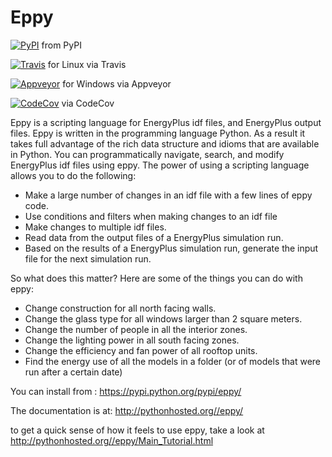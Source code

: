 Eppy
====
[![PyPI](https://img.shields.io/pypi/dm/eppy.svg)](https://pypi.python.org/pypi/eppy)
 from PyPI

[![Travis](https://img.shields.io/travis/jamiebull1/eppy/i70_continuous_integration.svg)](https://travis-ci.org/jamiebull1/eppy)
 for Linux via Travis

[![Appveyor](https://img.shields.io/appveyor/ci/jamiebull1/eppy/i70_continuous_integration.svg)](https://ci.appveyor.com/api/projects/status/github/jamiebull1/eppy)
 for Windows via Appveyor

[![CodeCov](https://img.shields.io/codecov/c/github/jamiebull1/eppy/i70_continuous_integration.svg)](https://codecov.io/github/jamiebull1/eppy)
 via CodeCov

Eppy is a scripting language for EnergyPlus idf files, and EnergyPlus output files. Eppy is written in the programming language Python. As a result it takes full advantage of the rich data structure and idioms that are available in Python. You can programmatically navigate, search, and modify EnergyPlus idf files using eppy. The power of using a scripting language allows you to do the following:

- Make a large number of changes in an idf file with a few lines of eppy code.
- Use conditions and filters when making changes to an idf file
- Make changes to multiple idf files.
- Read data from the output files of a EnergyPlus simulation run.
- Based on the results of a EnergyPlus simulation run, generate the input file for the next simulation run.

So what does this matter? 
Here are some of the things you can do with eppy:


- Change construction for all north facing walls.
- Change the glass type for all windows larger than 2 square meters.
- Change the number of people in all the interior zones.
- Change the lighting power in all south facing zones.
- Change the efficiency and fan power of all rooftop units.
- Find the energy use of all the models in a folder (or of models that were run after a certain date)

You can install from :
<https://pypi.python.org/pypi/eppy/>

The documentation is at:
<http://pythonhosted.org//eppy/>

to get a quick sense of how it feels to use eppy, take a look at
<http://pythonhosted.org//eppy/Main_Tutorial.html>


